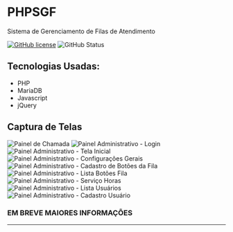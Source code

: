 # PHPSGF
Sistema de Gerenciamento de Filas de Atendimento

[![GitHub license](https://img.shields.io/github/license/igormenin/phpsgf)](https://github.com/igormenin/phpsgf/blob/main/LICENSE)
![GitHub Status](https://img.shields.io/badge/Status-Production-brightgreen)

## Tecnologias Usadas:
- PHP
- MariaDB
- Javascript
- jQuery

## Captura de Telas
![Painel de Chamada](https://i.ibb.co/xCSYYxs/Captura-de-tela-de-srvsenhapoliclinica-0-s-2021-01-03-10-46-37.png "Painel de Chamada")
![Painel Administrativo - Login](https://i.ibb.co/kBGYTX6/Tela-Captura-Painel-Adm-Login.png "painel administrativo - Login")
![Painel Administrativo - Tela Inicial](https://i.ibb.co/6gvrr5P/Tela-Captura-Painel-Adm-Tela-Inicial.png "painel administrativo - Tela Inicial")
![Painel Administrativo - Configurações Gerais](https://i.ibb.co/k9D27CX/Tela-Captura-Painel-Adm-Conf-Geral.png "painel administrativo - Configurações Gerais")
![Painel Administrativo - Cadastro de Botões da Fila](https://i.ibb.co/NYhHtsx/Tela-Captura-Painel-Adm-Cad-Botoes-Fila.png "painel administrativo - Cadastro de Botões da Fila")
![Painel Administrativo - Lista Botões Fila](https://i.ibb.co/FDgLKYZ/Tela-Captura-Painel-Adm-Lista-Botoes.png "painel administrativo - Lista Botões Fila")
![Painel Administrativo - Serviço Horas](https://i.ibb.co/M2wn3x1/Tela-Captura-Painel-Adm-Servico-Horas.png "painel administrativo - Serviço Horas")
![Painel Administrativo - Lista Usuários](https://i.ibb.co/CBwcgzn/Tela-Captura-Painel-Adm-Lista-Usuarios.png "painel administrativo - Lista Usuários")
![Painel Administrativo - Cadastro Usuário](https://i.ibb.co/PNJg91b/Tela-Captura-Painel-Adm-Cad-Usuario.png "painel administrativo - Cadastro Usuário")

### EM BREVE MAIORES INFORMAÇÕES

-----------------------------------------

